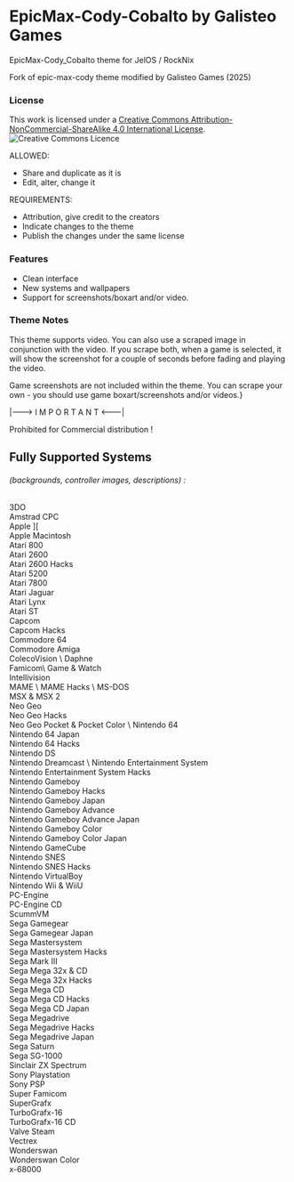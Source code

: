 # EpicMax-Cody-Cobalto by Galisteo Games

EpicMax-Cody_Cobalto theme for JelOS / RockNix

Fork of epic-max-cody theme modified by Galisteo Games (2025)

### License

This work is licensed under a [Creative Commons Attribution-NonCommercial-ShareAlike 4.0 International License](http://creativecommons.org/licenses/by-nc-sa/4.0/). \
![Creative Commons Licence](https://i.creativecommons.org/l/by-nc-sa/4.0/88x31.png "Creative Commons Licence")

ALLOWED:
- Share and duplicate as it is
- Edit, alter, change it

REQUIREMENTS:
- Attribution, give credit to the creators
- Indicate changes to the theme
- Publish the changes under the same license

### Features

* Clean interface
* New systems and wallpapers
* Support for screenshots/boxart and/or video.

### Theme Notes

This theme supports video. You can also use a scraped image in conjunction with the video. If you scrape both, when a game is selected, it will show the screenshot for a couple of seconds before fading and playing the video.

Game screenshots are not included within the theme. You can scrape your own - you should use game boxart/screenshots and/or videos.}

|--->  I M P O R T A N T  <---|

Prohibited for Commercial distribution !

## Fully Supported Systems
###### (backgrounds, controller images, descriptions) :

3DO \
Amstrad CPC \
Apple ][ \
Apple Macintosh \
Atari 800 \
Atari 2600 \
Atari 2600 Hacks \
Atari 5200 \
Atari 7800 \
Atari Jaguar \
Atari Lynx \
Atari ST \
Capcom \
Capcom Hacks \
Commodore 64 \
Commodore Amiga \
ColecoVision \ 
Daphne \
Famicom\ 
Game & Watch \
Intellivision \
MAME \ 
MAME Hacks \ 
MS-DOS \
MSX & MSX 2 \
Neo Geo \
Neo Geo Hacks \
Neo Geo Pocket & Pocket Color \ 
Nintendo 64 \
Nintendo 64 Japan \
Nintendo 64 Hacks \
Nintendo DS \
Nintendo Dreamcast \ 
Nintendo Entertainment System \
Nintendo Entertainment System Hacks \
Nintendo Gameboy \
Nintendo Gameboy Hacks \
Nintendo Gameboy Japan \
Nintendo Gameboy  Advance \
Nintendo Gameboy  Advance Japan \
Nintendo Gameboy Color \
Nintendo Gameboy Color Japan \
Nintendo GameCube \
Nintendo SNES \
Nintendo SNES Hacks\
Nintendo VirtualBoy \
Nintendo Wii & WiiU \
PC-Engine \
PC-Engine CD \
ScummVM \
Sega Gamegear \
Sega Gamegear Japan \
Sega Mastersystem \
Sega Mastersystem Hacks \
Sega Mark III \
Sega Mega 32x & CD \
Sega Mega 32x Hacks \
Sega Mega CD \
Sega Mega CD Hacks \
Sega Mega CD Japan \
Sega Megadrive \
Sega Megadrive Hacks \
Sega Megadrive Japan \
Sega Saturn \
Sega SG-1000 \
Sinclair ZX Spectrum \
Sony Playstation \
Sony PSP \
Super Famicom \
SuperGrafx \
TurboGrafx-16 \
TurboGrafx-16 CD \
Valve Steam \
Vectrex \
Wonderswan \
Wonderswan Color \
x-68000 

######
